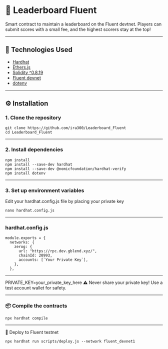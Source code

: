 # 🧾 Leaderboard Fluent

Smart contract to maintain a leaderboard on the Fluent devtnet. Players can submit scores with a small fee, and the highest scorers stay at the top!

---

## 🚀 Technologies Used

- [Hardhat](https://hardhat.org/)
- [Ethers.js](https://docs.ethers.org/)
- [Solidity ^0.8.19](https://docs.soliditylang.org/)
- [Fluent devnet](https://blockscout.dev.gblend.xyz)
- [dotenv](https://www.npmjs.com/package/dotenv)

---

## ⚙️ Installation

### 1. Clone the repository

```
git clone https://github.com/ira300/Leaderboard_Fluent
cd Leaderboard_Fluent
```
---

### 2. Install dependencies
```
npm install
npm install --save-dev hardhat
npm install --save-dev @nomicfoundation/hardhat-verify
npm install dotenv
```

---
### 3. Set up environment variables
Edit your hardhat.config.js file by placing your private key

```
nano hardhat.config.js
```
---
### hardhat.config.js
````
module.exports = {
  networks: {
    zerog: {
      url: "https://rpc.dev.gblend.xyz/",
      chainId: 20993,
      accounts: [`Your Private Key`], 
    },
  },
````
---
PRIVATE_KEY=your_private_key_here
⚠️ Never share your private key! Use a test account wallet for safety.

---

### 📦 Compile the contracts
```
npx hardhat compile
```
---
🚀 Deploy to Fluent testnet
```
npx hardhat run scripts/deploy.js --network fluent_devnet1
```
